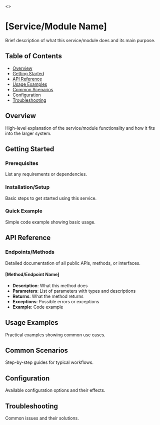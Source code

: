 <<userguide>>
# [Service/Module Name]

Brief description of what this service/module does and its main purpose.

## Table of Contents
- [Overview](#overview)
- [Getting Started](#getting-started)
- [API Reference](#api-reference)
- [Usage Examples](#usage-examples)
- [Common Scenarios](#common-scenarios)
- [Configuration](#configuration)
- [Troubleshooting](#troubleshooting)

## Overview
High-level explanation of the service/module functionality and how it fits into the larger system.

## Getting Started
### Prerequisites
List any requirements or dependencies.

### Installation/Setup
Basic steps to get started using this service.

### Quick Example
Simple code example showing basic usage.

## API Reference
### Endpoints/Methods
Detailed documentation of all public APIs, methods, or interfaces.

#### [Method/Endpoint Name]
- **Description**: What this method does
- **Parameters**: List of parameters with types and descriptions
- **Returns**: What the method returns
- **Exceptions**: Possible errors or exceptions
- **Example**: Code example

## Usage Examples
Practical examples showing common use cases.

## Common Scenarios
Step-by-step guides for typical workflows.

## Configuration
Available configuration options and their effects.

## Troubleshooting
Common issues and their solutions.
